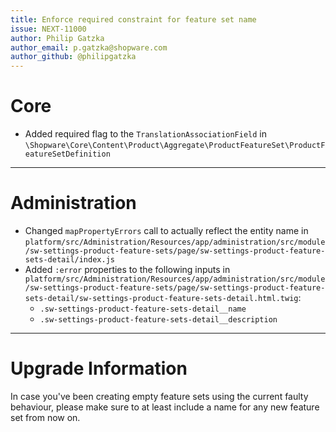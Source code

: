 ```yaml
---
title: Enforce required constraint for feature set name
issue: NEXT-11000
author: Philip Gatzka
author_email: p.gatzka@shopware.com 
author_github: @philipgatzka
---
```

# Core
* Added required flag to the `TranslationAssociationField` in `\Shopware\Core\Content\Product\Aggregate\ProductFeatureSet\ProductFeatureSetDefinition`
___
# Administration
* Changed `mapPropertyErrors` call to actually reflect the entity name in `platform/src/Administration/Resources/app/administration/src/module/sw-settings-product-feature-sets/page/sw-settings-product-feature-sets-detail/index.js`
* Added `:error` properties to the following inputs in `platform/src/Administration/Resources/app/administration/src/module/sw-settings-product-feature-sets/page/sw-settings-product-feature-sets-detail/sw-settings-product-feature-sets-detail.html.twig`:
  - `.sw-settings-product-feature-sets-detail__name`
  - `.sw-settings-product-feature-sets-detail__description`
___
# Upgrade Information

In case you've been creating empty feature sets using the current faulty behaviour, please make sure to at least include
a name for any new feature set from now on.
